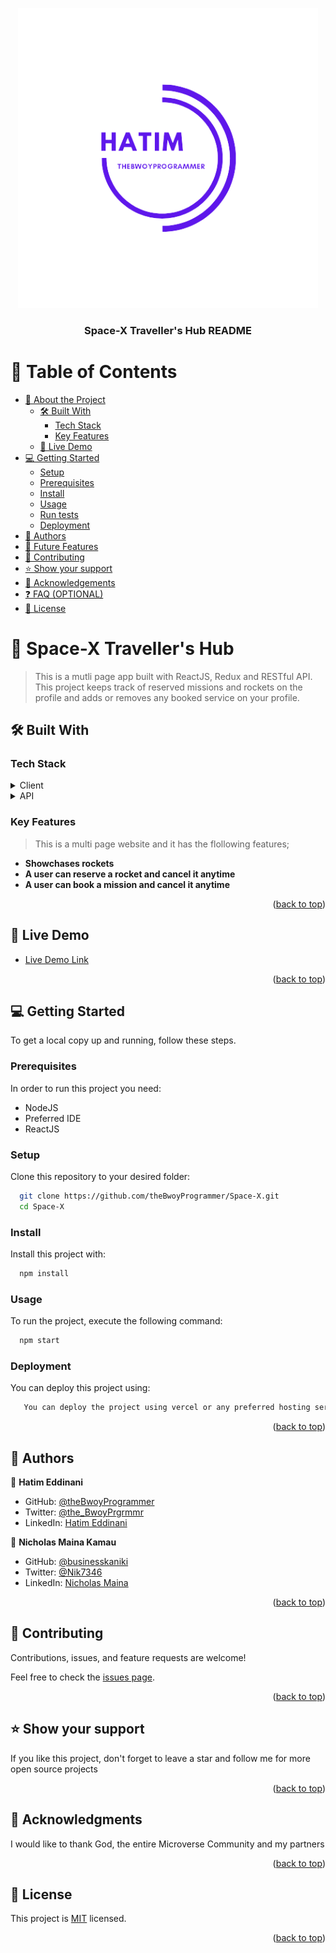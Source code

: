 <a name="readme-top"></a>

<!--
HOW TO USE:
This is an example of how you may give instructions on setting up your project locally.

Modify this file to match your project and remove sections that don't apply.

REQUIRED SECTIONS:
- Table of Contents
- About the Project
  - Built With
  - Live Demo
- Getting Started
- Authors
- Future Features
- Contributing
- Show your support
- Acknowledgements
- License

OPTIONAL SECTIONS:
- FAQ

After you're finished please remove all the comments and instructions!
-->

<div align="center">
  <!-- You are encouraged to replace this logo with your own! Otherwise you can also remove it. -->
  <img src="public/icons/mylogo.png" alt="logo" width="480"  height="auto" />
  <br/>

  <h3><b>Space-X Traveller's Hub README</b></h3>

</div>

<!-- TABLE OF CONTENTS -->

# 📗 Table of Contents

- [📖 About the Project](#about-project)
  - [🛠 Built With](#built-with)
    - [Tech Stack](#tech-stack)
    - [Key Features](#key-features)
  - [🚀 Live Demo](#live-demo)
- [💻 Getting Started](#getting-started)
  - [Setup](#setup)
  - [Prerequisites](#prerequisites)
  - [Install](#install)
  - [Usage](#usage)
  - [Run tests](#run-tests)
  - [Deployment](#triangular_flag_on_post-deployment)
- [👥 Authors](#authors)
- [🔭 Future Features](#future-features)
- [🤝 Contributing](#contributing)
- [⭐️ Show your support](#support)
- [🙏 Acknowledgements](#acknowledgements)
- [❓ FAQ (OPTIONAL)](#faq)
- [📝 License](#license)

<!-- PROJECT DESCRIPTION -->

# 📖 Space-X Traveller's Hub <a name="about-project"></a>

> This is a mutli page app built with ReactJS, Redux and RESTful API. This project keeps track of reserved missions and rockets on the profile and adds or removes any booked service on your profile.

## 🛠 Built With <a name="built-with"></a>

### Tech Stack <a name="tech-stack"></a>

<details>
  <summary>Client</summary>
  <ul>
    <li><a href="https://www.reactjs.org/">ReactJS</a></li>
    <li><a href="https://redux.js.org/">Redux</a></li>
  </ul>
</details>

<details>
  <summary>API</summary>
  <ul>
    <li><a href="https://docs.spacexdata.com/">Space X API</a></li>
  </ul>
</details>

<!-- Features -->

### Key Features <a name="key-features"></a>

> This is a multi page website and it has the flollowing features;

- **Showchases rockets**
- **A user can reserve a rocket and cancel it anytime**
- **A user can book a mission and cancel it anytime**

<p align="right">(<a href="#readme-top">back to top</a>)</p>

<!-- LIVE DEMO -->

## 🚀 Live Demo <a name="live-demo"></a>

- [Live Demo Link](https://space-x-olive.vercel.app/)

<p align="right">(<a href="#readme-top">back to top</a>)</p>

<!-- GETTING STARTED -->

## 💻 Getting Started <a name="getting-started"></a>

To get a local copy up and running, follow these steps.

### Prerequisites

In order to run this project you need:

- NodeJS
- Preferred IDE
- ReactJS

### Setup

Clone this repository to your desired folder:

```sh
  git clone https://github.com/theBwoyProgrammer/Space-X.git
  cd Space-X
```

### Install

Install this project with:

```sh
  npm install
```

### Usage

To run the project, execute the following command:

```sh
  npm start
```

### Deployment

You can deploy this project using:

```sh
   You can deploy the project using vercel or any preferred hosting service provider
```

<p align="right">(<a href="#readme-top">back to top</a>)</p>

<!-- AUTHORS -->

## 👥 Authors <a name="authors"></a>

👤 **Hatim Eddinani**

- GitHub: [@theBwoyProgrammer](https://github.com/theBwoyProgrammer)
- Twitter: [@the_BwoyPrgrmmr](https://twitter.com/the_BwoyPrgrmmr)
- LinkedIn: [Hatim Eddinani](https://www.linkedin.com/in/hatimdev/)

👤 **Nicholas Maina Kamau**

- GitHub: [@businesskaniki](https://github.com/businesskaniki)
- Twitter: [@Nik7346](https://twitter.com/Nik7346)
- LinkedIn: [Nicholas Maina](https://www.linkedin.com/in/nicholas-maina-kamau/)

<p align="right">(<a href="#readme-top">back to top</a>)</p>

<!-- CONTRIBUTING -->

## 🤝 Contributing <a name="contributing"></a>

Contributions, issues, and feature requests are welcome!

Feel free to check the [issues page](https://github.com/theBwoyProgrammer/Space-X/issues).

<p align="right">(<a href="#readme-top">back to top</a>)</p>

<!-- SUPPORT -->

## ⭐️ Show your support <a name="support"></a>

If you like this project, don't forget to leave a star and follow me for more open source projects

<p align="right">(<a href="#readme-top">back to top</a>)</p>

<!-- ACKNOWLEDGEMENTS -->

## 🙏 Acknowledgments <a name="acknowledgements"></a>

I would like to thank God, the entire Microverse Community and my partners

<p align="right">(<a href="#readme-top">back to top</a>)</p>

<!-- LICENSE -->

## 📝 License <a name="license"></a>

This project is [MIT](https://github.com/theBwoyProgrammer/Space-X/blob/master/license) licensed.

<p align="right">(<a href="#readme-top">back to top</a>)</p>
